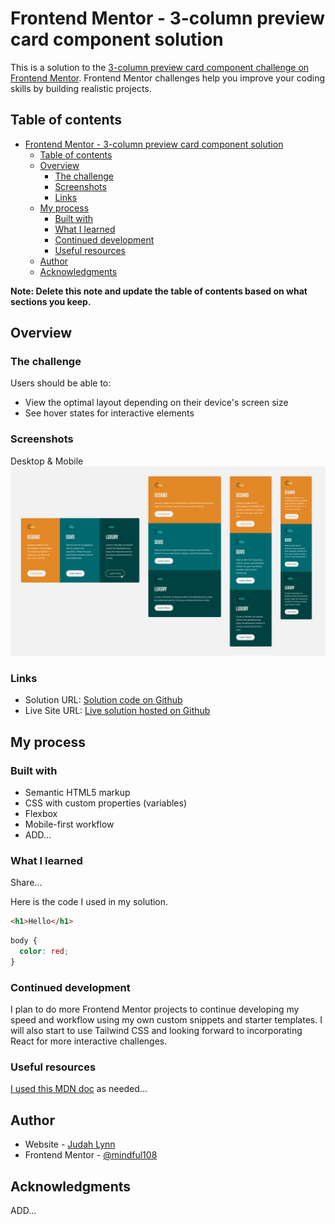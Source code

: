 # Frontend Mentor - 3-column preview card component solution

This is a solution to the [3-column preview card component challenge on Frontend Mentor](https://www.frontendmentor.io/challenges/3column-preview-card-component-pH92eAR2-). Frontend Mentor challenges help you improve your coding skills by building realistic projects. 

## Table of contents

- [Frontend Mentor - 3-column preview card component solution](#frontend-mentor---3-column-preview-card-component-solution)
  - [Table of contents](#table-of-contents)
  - [Overview](#overview)
    - [The challenge](#the-challenge)
    - [Screenshots](#screenshots)
    - [Links](#links)
  - [My process](#my-process)
    - [Built with](#built-with)
    - [What I learned](#what-i-learned)
    - [Continued development](#continued-development)
    - [Useful resources](#useful-resources)
  - [Author](#author)
  - [Acknowledgments](#acknowledgments)

**Note: Delete this note and update the table of contents based on what sections you keep.**

## Overview

### The challenge

Users should be able to:

- View the optimal layout depending on their device's screen size
- See hover states for interactive elements

### Screenshots

Desktop & Mobile
![Screenshot Desktop](screenshot.jpg)


### Links

- Solution URL: [Solution code on Github](https://github.com/mindful108/frontendmentor-product-preview-card-component.git)
- Live Site URL: [Live solution hosted on Github](https://mindful108.github.io/frontendmentor-product-preview-card-component/)

## My process

### Built with

- Semantic HTML5 markup
- CSS with custom properties (variables)
- Flexbox
- Mobile-first workflow
- ADD...

### What I learned

Share...

Here is the code I used in my solution.

```html
<h1>Hello</h1>
```


```css
body {
  color: red;
} 
```

### Continued development

I plan to do more Frontend Mentor projects to continue developing my speed and workflow using my own custom snippets and starter templates. I will also start to use Tailwind CSS and looking forward to incorporating React for more interactive challenges.

### Useful resources

[I used this MDN doc](https://developer.mozilla.org) as needed...

 
## Author

- Website - [Judah Lynn](https://judahlynn.com)
- Frontend Mentor - [@mindful108](https://www.frontendmentor.io/profile/mindful108)


## Acknowledgments

ADD...

